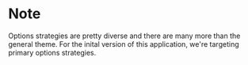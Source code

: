 # Note

Options strategies are pretty diverse and there are many more than the general theme. For the
inital version of this application, we're targeting primary options strategies.